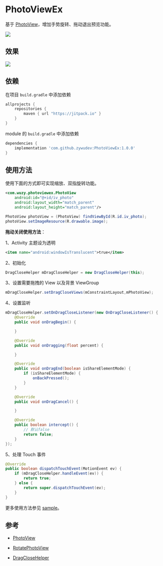 # PhotoViewEx

基于 [PhotoView](https://github.com/chrisbanes/PhotoView)，增加手势旋转、拖动退出预览功能。

[![](https://jitpack.io/v/zywudev/PhotoViewEx.svg)](https://jitpack.io/#zywudev/PhotoViewEx)


## 效果

![](https://github.com/zywudev/PhotoViewEx/blob/master/screenshoots/1.gif)

## 依赖

在项目 `build.gradle` 中添加依赖

```groovy
allprojects {
	repositories {
        maven { url "https://jitpack.io" }
    }
}
```

module 的 `build.gradle` 中添加依赖

```groovy
dependencies {
    implementation 'com.github.zywudev:PhotoViewEx:1.0.0'
}
```

## 使用方法

使用下面的方式即可实现缩放、双指旋转功能。

```xml
<com.wuzy.photoviewex.PhotoView
    android:id="@+id/iv_photo"
    android:layout_width="match_parent"
    android:layout_height="match_parent"/>
```

```java
PhotoView photoView = (PhotoView) findViewById(R.id.iv_photo);
photoView.setImageResource(R.drawable.image);
```

**拖动关闭使用方法**：

1、Activity 主题设为透明

```xml
<item name="android:windowIsTranslucent">true</item>
```

2、初始化

```java
DragCloseHelper mDragCloseHelper = new DragCloseHelper(this);
```

3、设置需要拖拽的 View 以及背景 ViewGroup

```java
mDragCloseHelper.setDragCloseViews(mConstraintLayout,mPhotoView);
```

4、设置监听

```java
mDragCloseHelper.setOnDragCloseListener(new OnDragCloseListener() {
    @Override
    public void onDragBegin() {

    }

    @Override
    public void onDragging(float percent) {

    }

    @Override
    public void onDragEnd(boolean isShareElementMode) {
        if (isShareElementMode) {
            onBackPressed();
        }
    }

    @Override
    public void onDragCancel() {

    }

    @Override
    public boolean intercept() {
        // 默认false
        return false;
    }
});
```

5、处理 Touch 事件

```java
@Override
public boolean dispatchTouchEvent(MotionEvent ev) {
    if (mDragCloseHelper.handleEvent(ev)) {
        return true;
    } else {
        return super.dispatchTouchEvent(ev);
    }
}
```

更多使用方法参见 [sample](https://github.com/zywudev/PhotoViewEx/tree/master/sample)。

## 参考

- [PhotoView](https://github.com/chrisbanes/PhotoView)

- [RotatePhotoView](https://github.com/ChenSiLiang/RotatePhotoView)
- [DragCloseHelper](https://github.com/bauer-bao/DragCloseHelper)